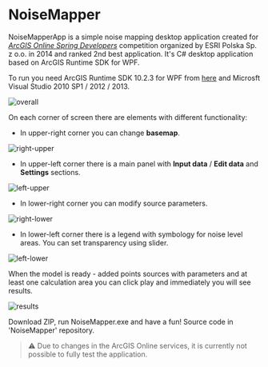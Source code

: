 # NoiseMapper
NoiseMapperApp is a simple noise mapping desktop application created for [*ArcGIS Online Spring Developers*](https://www.facebook.com/esripolska/photos/a.161362313904993/677058779002008/?type=3) competition organized by ESRI Polska Sp. z o.o. in 2014 and ranked 2nd best application. It's C# desktop application based on ArcGIS Runtime SDK for WPF.

To run you need ArcGIS Runtime SDK 10.2.3 for WPF from [here](http://resources.arcgis.com/en/communities/runtime-wpf/) and Microsft Visual Studio 2010 SP1 / 2012 / 2013.

![overall](https://user-images.githubusercontent.com/23641410/29654295-f5777180-88ac-11e7-98c8-e77cb22a7d74.PNG)

On each corner of screen there are elements with different functionality:

* In upper-right corner you can change **basemap**.

![right-upper](https://user-images.githubusercontent.com/23641410/29654894-5976c0c6-88af-11e7-8b16-38756bf0d23a.png)


* In upper-left corner there is a main panel with **Input data** / **Edit data** and **Settings** sections.

![left-upper](https://user-images.githubusercontent.com/23641410/29654889-551482ac-88af-11e7-9b9b-8ca1e11b3199.PNG)


* In lower-right corner you can modify source parameters.

![right-lower](https://user-images.githubusercontent.com/23641410/29654892-58907d6e-88af-11e7-9c19-80b0a6a32516.PNG)


* In lower-left corner there is a legend with symbology for noise level areas. You can set transparency using slider.

![left-lower](https://user-images.githubusercontent.com/23641410/29654891-5647da20-88af-11e7-8479-f96f191eac0e.PNG)


When the model is ready - added points sources with parameters and at least one calculation area you can click play and immediately  you will see results.

![results](https://user-images.githubusercontent.com/23641410/29654941-8c759b14-88af-11e7-9955-fb8f435a3c8d.PNG)


Download ZIP, run NoiseMapper.exe and have a fun! Source code in 'NoiseMapper' repository.

> :warning: Due to changes in the ArcGIS Online services, it is currently not possible to fully test the application.
